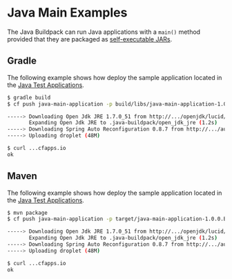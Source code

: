 # Java Main Examples
The Java Buildpack can run Java applications with a `main()` method provided that they are packaged as [self-executable JARs][e].

## Gradle
The following example shows how deploy the sample application located in the [Java Test Applications][j].

```bash
$ gradle build
$ cf push java-main-application -p build/libs/java-main-application-1.0.0.BUILD-SNAPSHOT.jar -b https://github.com/cloudfoundry/java-buildpack.git

-----> Downloading Open Jdk JRE 1.7.0_51 from http://.../openjdk/lucid/x86_64/openjdk-1.7.0_51.tar.gz (0.0s)
       Expanding Open Jdk JRE to .java-buildpack/open_jdk_jre (1.2s)
-----> Downloading Spring Auto Reconfiguration 0.8.7 from http://.../auto-reconfiguration/auto-reconfiguration-0.8.7.jar (0.0s)
-----> Uploading droplet (48M)

$ curl ...cfapps.io
ok
```

## Maven
The following example shows how deploy the sample application located in the [Java Test Applications][j].

```bash
$ mvn package
$ cf push java-main-application -p target/java-main-application-1.0.0.BUILD-SNAPSHOT.jar -b https://github.com/cloudfoundry/java-buildpack.git

-----> Downloading Open Jdk JRE 1.7.0_51 from http://.../openjdk/lucid/x86_64/openjdk-1.7.0_51.tar.gz (0.0s)
       Expanding Open Jdk JRE to .java-buildpack/open_jdk_jre (1.2s)
-----> Downloading Spring Auto Reconfiguration 0.8.7 from http://.../auto-reconfiguration/auto-reconfiguration-0.8.7.jar (0.0s)
-----> Uploading droplet (48M)

$ curl ...cfapps.io
ok
```

[e]: https://github.com/cloudfoundry/java-buildpack/blob/master/docs/container-java_main.md
[j]: https://github.com/cloudfoundry/java-test-applications/tree/master/java-main-application
